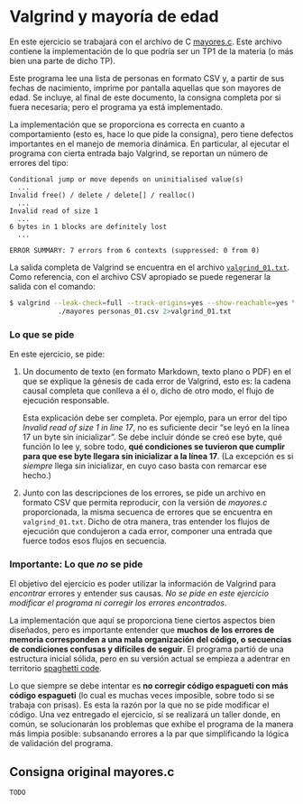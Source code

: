 # Valgrind y mayoría de edad

En este ejercicio se trabajará con el archivo de C [mayores.c](mayores.c). Este archivo contiene la implementación de lo que podría ser un TP1 de la materia (o más bien una parte de dicho TP).

Este programa lee una lista de personas en formato CSV y, a partir de sus fechas de nacimiento, imprime por pantalla aquellas que son mayores de edad. Se incluye, al final de este documento, la consigna completa por si fuera necesaria; pero el programa ya está implementado.

La implementación que se proporciona es correcta en cuanto a comportamiento (esto es, hace lo que pide la consigna), pero tiene defectos importantes en el manejo de memoria dinámica. En particular, al ejecutar el programa con cierta entrada bajo Valgrind, se reportan un número de errores del tipo:

```
Conditional jump or move depends on uninitialised value(s)
  ...
Invalid free() / delete / delete[] / realloc()
  ...
Invalid read of size 1
  ...
6 bytes in 1 blocks are definitely lost
  ...

ERROR SUMMARY: 7 errors from 6 contexts (suppressed: 0 from 0)
```

La salida completa de Valgrind se encuentra en el archivo [`valgrind_01.txt`](valgrind_01.txt). Como referencia, con el archivo CSV apropiado se puede regenerar la salida con el comando:

```sh
$ valgrind --leak-check=full --track-origins=yes --show-reachable=yes \
            ./mayores personas_01.csv 2>valgrind_01.txt
```

### Lo que se pide

En este ejercicio, se pide:

1.  Un documento de texto (en formato Markdown, texto plano o PDF) en el
    que se explique la génesis  de cada error de Valgrind, esto es: la
    cadena causal completa que conlleva a él o, dicho de otro modo, el
    flujo de ejecución responsable.

    Esta explicación debe ser completa. Por ejemplo, para un error del
    tipo _Invalid read of size 1 in line 17_, no es suficiente decir “se
    leyó en la línea 17 un byte sin inicializar”. Se debe incluir dónde
    se creó ese byte, qué función lo lee y, sobre todo, **qué
    condiciones se tuvieron que cumplir para que ese byte llegara sin
    inicializar a la línea 17**. (La excepción es si _siempre_ llega sin
    inicializar, en cuyo caso basta con remarcar ese hecho.)

2.  Junto con las descripciones de los errores, se pide un archivo en
    formato CSV que permita reproducir, con la versión de _mayores.c_
    proporcionada, la misma secuenca de errores que se encuentra en
    `valgrind_01.txt`. Dicho de otra manera, tras entender los flujos de
    ejecución que condujeron a cada error, componer una entrada que fuerce
    todos esos flujos en secuencia.

### Importante: Lo que _no_ se pide

El objetivo del ejercicio es poder utilizar la información de Valgrind para _encontrar_ errores y entender sus causas. _No se pide en este ejercicio modificar el programa ni corregir los errores encontrados_.

La implementación que aquí se proporciona tiene ciertos aspectos bien diseñados, pero es importante entender que **muchos de los errores de memoria corresponden a una mala organización del código, o secuencias de condiciones confusas y difíciles de seguir**. El programa partió de una estructura inicial sólida, pero en su versión actual se empieza a adentrar en territorio [spaghetti code](https://es.wikipedia.org/wiki/C%C3%B3digo_espagueti).

Lo que siempre se debe intentar es **no corregir código espagueti con más código espagueti** (lo cual es muchas veces imposible, sobre todo si se trabaja con prisas). Es esta la razón por la que no se pide modificar el código. Una vez entregado el ejercicio, sí se realizará un taller donde, en común, se solucionarán los problemas que exhibe el programa de la manera más limpia posible: subsanando errores a la par que simplificando la lógica de validación del programa.

## Consigna original mayores.c

`TODO`
